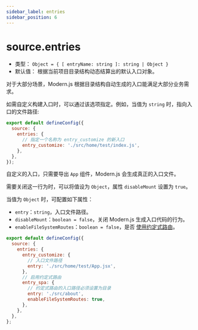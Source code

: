 ```yaml
---
sidebar_label: entries
sidebar_position: 6
---
```


# source.entries



* 类型： `Object = { [ entryName: string ]: string | Object }`
* 默认值： 根据当前项目目录结构动态结算出的默认入口对象。

对于大部分场景，Modern.js 根据目录结构自动生成的入口能满足大部分业务需求。

如需自定义构建入口时，可以通过该选项指定。例如，当值为 `string` 时，指向入口的文件路径:

```js title="modern.config.js"
export default defineConfig({
  source: {
    entries: {
      // 指定一个名称为 entry_customize 的新入口
      entry_customize: './src/home/test/index.js',
    },
  },
});
```

自定义的入口，只需要导出 `App` 组件，Modern.js 会生成真正的入口文件。

需要关闭这一行为时，可以将值设为 `Object`，属性 `disableMount` 设置为 `true`。


当值为 `Object` 时，可配置如下属性：

* `entry`：`string`，入口文件路径。
* `disableMount`：`boolean = false`，关闭 Modern.js 生成入口代码的行为。
* `enableFileSystemRoutes`：`boolean = false`，是否 [使用约定式路由](/docs/apis/app/hooks/src/pages)。

```js
export default defineConfig({
  source: {
    entries: {
      entry_customize: {
        // 入口文件路径
        entry: './src/home/test/App.jsx',
      },
      // 启用约定式路由
      entry_spa: {
        // 约定式路由的入口路径必须设置为目录
        entry: './src/about',
        enableFileSystemRoutes: true,
      },
    },
  },
};
```

